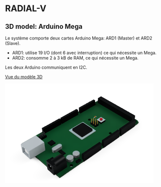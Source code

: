 # RADIAL-V
## 3D model: Arduino Mega

Le système comporte deux cartes Arduino Mega: ARD1 (Master) et ARD2 (Slave).

* ARD1: utilise 19 I/O (dont 6 avec interruption) ce qui nécessite un Mega.
* ARD2: consomme 2 à 3 kB de RAM, ce qui nécessite un Mega.

Les deux Arduino communiquent en I2C.

[Vue du modèle 3D](ArduinoMega2560.stl)

![Vue de la carte](ArduinoMega2560.png)